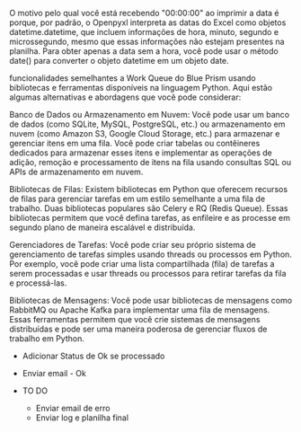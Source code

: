 O motivo pelo qual você está recebendo "00:00:00" ao imprimir a data é porque, por padrão, o Openpyxl interpreta as datas do Excel como objetos datetime.datetime, que incluem informações de hora, minuto, segundo e microssegundo, mesmo que essas informações não estejam presentes na planilha. Para obter apenas a data sem a hora, você pode usar o método date() para converter o objeto datetime em um objeto date.

funcionalidades semelhantes a Work Queue do Blue Prism usando bibliotecas e ferramentas disponíveis na linguagem Python. Aqui estão algumas alternativas e abordagens que você pode considerar:

Banco de Dados ou Armazenamento em Nuvem: Você pode usar um banco de dados (como SQLite, MySQL, PostgreSQL, etc.) ou armazenamento em nuvem (como Amazon S3, Google Cloud Storage, etc.) para armazenar e gerenciar itens em uma fila. Você pode criar tabelas ou contêineres dedicados para armazenar esses itens e implementar as operações de adição, remoção e processamento de itens na fila usando consultas SQL ou APIs de armazenamento em nuvem.

Bibliotecas de Filas: Existem bibliotecas em Python que oferecem recursos de filas para gerenciar tarefas em um estilo semelhante a uma fila de trabalho. Duas bibliotecas populares são Celery e RQ (Redis Queue). Essas bibliotecas permitem que você defina tarefas, as enfileire e as processe em segundo plano de maneira escalável e distribuída.

Gerenciadores de Tarefas: Você pode criar seu próprio sistema de gerenciamento de tarefas simples usando threads ou processos em Python. Por exemplo, você pode criar uma lista compartilhada (fila) de tarefas a serem processadas e usar threads ou processos para retirar tarefas da fila e processá-las.

Bibliotecas de Mensagens: Você pode usar bibliotecas de mensagens como RabbitMQ ou Apache Kafka para implementar uma fila de mensagens. Essas ferramentas permitem que você crie sistemas de mensagens distribuídas e pode ser uma maneira poderosa de gerenciar fluxos de trabalho em Python.


- Adicionar Status de Ok se processado
- Enviar email - Ok

- TO DO
    - Enviar email de erro
    - Enviar log e planilha final